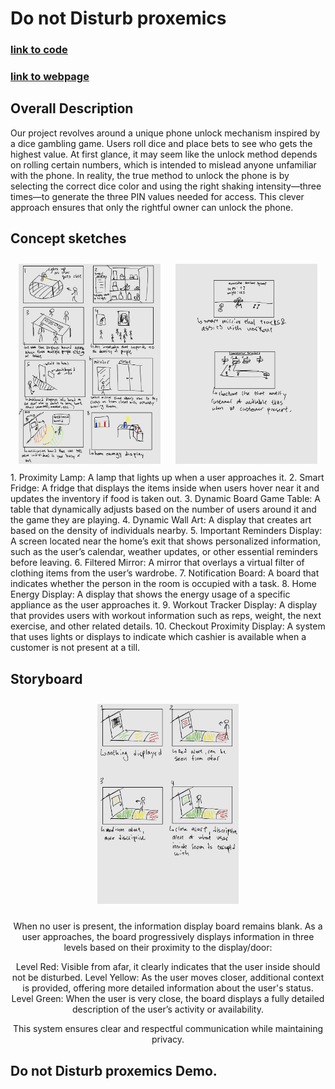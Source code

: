 # Do not Disturb proxemics 

### [link to code](https://glitch.com/edit/#!/cactus-scratch-pencil?path=index.html%3A71%3A73)  
### [link to webpage](https://cactus-scratch-pencil.glitch.me/) 

## Overall Description
Our project revolves around a unique phone unlock mechanism inspired by a dice gambling game. Users roll dice and place bets to see who gets the highest value. At first glance, it may seem like the unlock method depends on rolling certain numbers, which is intended to mislead anyone unfamiliar with the phone. In reality, the true method to unlock the phone is by selecting the correct dice color and using the right shaking intensity—three times—to generate the three PIN values needed for access. This clever approach ensures that only the rightful owner can unlock the phone.


## Concept sketches
<div style="text-align: center;">
  <img src="drive-download-20241119T064848Z-001/Nov 18 2024_241118_234823_1.jpg" alt="img1" style="width: 45%; height: auto; display: inline-block; margin: 10px;">
  <img src="drive-download-20241119T064848Z-001/Nov 18 2024_241118_234823_2.jpg" alt="img1" style="width: 45%; height: auto; display: inline-block; margin: 10px;">

</div>
1. Proximity Lamp: A lamp that lights up when a user approaches it.
2. Smart Fridge: A fridge that displays the items inside when users hover near it and updates the inventory if food is taken out.
3. Dynamic Board Game Table: A table that dynamically adjusts based on the number of users around it and the game they are playing.
4. Dynamic Wall Art: A display that creates art based on the density of individuals nearby.
5. Important Reminders Display: A screen located near the home’s exit that shows personalized information, such as the user’s calendar, weather updates, or other essential reminders before leaving.
6. Filtered Mirror: A mirror that overlays a virtual filter of clothing items from the user’s wardrobe.
7. Notification Board: A board that indicates whether the person in the room is occupied with a task.
8. Home Energy Display: A display that shows the energy usage of a specific appliance as the user approaches it.
9. Workout Tracker Display: A display that provides users with workout information such as reps, weight, the next exercise, and other related details.
10. Checkout Proximity Display: A system that uses lights or displays to indicate which cashier is available when a customer is not present at a till.

## Storyboard
<div style="text-align: center;">
  <img src="drive-download-20241119T064848Z-001/Nov 18 2024_241118_234823_3.jpg" style="width: 45%; height: auto; display: inline-block; margin: 10px;">

  <p>

When no user is present, the information display board remains blank. As a user approaches, the board progressively displays information in three levels based on their proximity to the display/door:

  Level Red: Visible from afar, it clearly indicates that the user inside should not be disturbed.
  Level Yellow: As the user moves closer, additional context is provided, offering more detailed information about the user's status.
  Level Green: When the user is very close, the board displays a fully detailed description of the user’s activity or availability.
  
This system ensures clear and respectful communication while maintaining privacy.
  </p>
</div>


</div>

## Do not Disturb proxemics Demo. 

<div style="text-align: center;">
  <iframe width="560" height="315" 
  src="" 
  title="YouTube video player" frameborder="0" allow="accelerometer; autoplay; clipboard-write; encrypted-media; gyroscope; picture-in-picture" allowfullscreen>
  </iframe>
</div>
